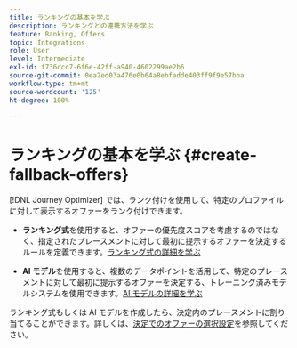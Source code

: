 ```yaml
---
title: ランキングの基本を学ぶ
description: ランキングとの連携方法を学ぶ
feature: Ranking, Offers
topic: Integrations
role: User
level: Intermediate
exl-id: f736dcc7-6f6e-42ff-a940-4602299ae2b6
source-git-commit: 0ea2ed03a476e0b64a8ebfadde403ff9f9e57bba
workflow-type: tm+mt
source-wordcount: '125'
ht-degree: 100%

---
```


# ランキングの基本を学ぶ {#create-fallback-offers}

[!DNL Journey Optimizer] では、ランク付けを使用して、特定のプロファイルに対して表示するオファーをランク付けできます。

* **ランキング式**&#x200B;を使用すると、オファーの優先度スコアを考慮するのではなく、指定されたプレースメントに対して最初に提示するオファーを決定するルールを定義できます。[ランキング式の詳細を学ぶ](create-ranking-formulas.md)

* **AI モデル**&#x200B;を使用すると、複数のデータポイントを活用して、特定のプレースメントに対して最初に提示するオファーを決定する、トレーニング済みモデルシステムを使用できます。[AI モデルの詳細を学ぶ](ai-models.md)

ランキング式もしくは AI モデルを作成したら、決定内のプレースメントに割り当てることができます。詳しくは、[決定でのオファーの選択設定](../offer-activities/configure-offer-selection.md)を参照してください。
